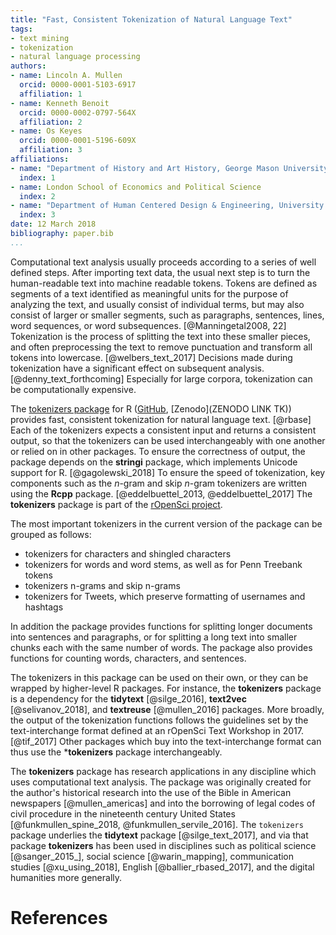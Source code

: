 ```yaml
---
title: "Fast, Consistent Tokenization of Natural Language Text"
tags:
- text mining
- tokenization
- natural language processing
authors:
- name: Lincoln A. Mullen
  orcid: 0000-0001-5103-6917
  affiliation: 1
- name: Kenneth Benoit
  orcid: 0000-0002-0797-564X
  affiliation: 2
- name: Os Keyes
  orcid: 0000-0001-5196-609X
  affiliation: 3
affiliations: 
- name: "Department of History and Art History, George Mason University"
  index: 1
- name: London School of Economics and Political Science
  index: 2
- name: "Department of Human Centered Design & Engineering, University of Washington"
  index: 3
date: 12 March 2018
bibliography: paper.bib
...
```


Computational text analysis usually proceeds according to a series of well
defined steps. After importing text data, the usual next step is to turn the
human-readable text into machine readable tokens. Tokens are defined as segments
of a text identified as meaningful units for the purpose of analyzing the text,
and usually consist of individual terms, but may also consist of larger or
smaller segments, such as paragraphs, sentences, lines, word sequences, or word
subsequences.  [@Manningetal2008, 22] Tokenization is the process of splitting
the text into these smaller pieces, and often preprocessing the text to remove
punctuation and transform all tokens into lowercase. [@welbers_text_2017]
Decisions made during tokenization have a significant effect on subsequent
analysis. [@denny_text_forthcoming] Especially for large corpora, tokenization
can be computationally expensive.

The [tokenizers package](https://ropensci.github.io/tokenizers/) for R
([GitHub](https://github.com/ropensci/tokenizers), [Zenodo](ZENODO LINK TK))
provides fast, consistent tokenization for natural language text. [@rbase] Each
of the tokenizers expects a consistent input and returns a consistent output, so
that the tokenizers can be used interchangeably with one another or relied on in
other packages. To ensure the correctness of output, the package depends on the
**stringi** package, which implements Unicode support for R. [@gagolewski_2018]
To ensure the speed of tokenization, key components such as the _n_-gram and
skip _n_-gram tokenizers are written using the **Rcpp** package.
[@eddelbuettel_2013, @eddelbuettel_2017] The **tokenizers** package is part of
the [rOpenSci project](https://ropensci.org/).

The most important tokenizers in the current version of the package can be grouped as follows:

- tokenizers for characters and shingled characters
- tokenizers for words and word stems, as well as for Penn Treebank tokens 
- tokenizers n-grams and skip n-grams
- tokenizers for Tweets, which preserve formatting of usernames and hashtags

In addition the package provides functions for splitting longer documents into sentences and paragraphs, or for splitting a long text into smaller chunks each with the same number of words. The package also provides functions for counting words, characters, and sentences.

The tokenizers in this package can be used on their own, or they can be wrapped by higher-level R packages. For instance, the **tokenizers** package is a dependency for the **tidytext** [@silge_2016], **text2vec** [@selivanov_2018], and **textreuse** [@mullen_2016] packages. More broadly, the output of the tokenization functions follows the guidelines set by the text-interchange format  defined at an rOpenSci Text Workshop in 2017. [@tif_2017] Other packages which buy into the text-interchange format can thus use the ***tokenizers** package interchangeably.

The **tokenizers** package has research applications in any discipline which uses computational text analysis. The package was originally created for the author's historical research into the use of the Bible in American newspapers [@mullen_americas] and into the borrowing of legal codes of civil procedure in the nineteenth century United States [@funkmullen_spine_2018, @funkmullen_servile_2016]. The `tokenizers` package underlies the **tidytext** package [@silge_text_2017], and via that package **tokenizers** has been used in disciplines such as political science [@sanger_2015_], social science [@warin_mapping], communication studies [@xu_using_2018], English [@ballier_rbased_2017], and the digital humanities more generally.

# References
